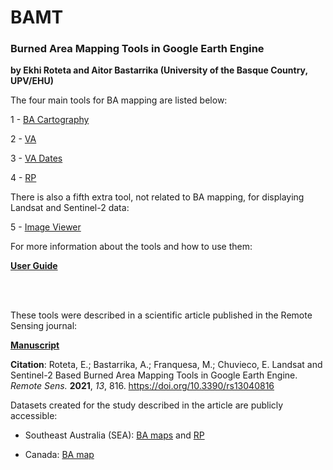 # BAMT
### Burned Area Mapping Tools in Google Earth Engine

**by Ekhi Roteta and Aitor Bastarrika (University of the Basque Country, UPV/EHU)**

The four main tools for BA mapping are listed below:

1 - [BA Cartography](https://code.earthengine.google.com/b9130b04958f81719e8f8c5376b206e5)

2 - [VA](https://code.earthengine.google.com/8762fd8d4090d53211784ccafc093c5c)

3 - [VA Dates](https://code.earthengine.google.com/ecb5a59f76b5b8939aeeccc2bc46afe0)

4 - [RP](https://code.earthengine.google.com/2c56791f8ae7c3cf8eeb5a1c4a51290e)

There is also a fifth extra tool, not related to BA mapping, for displaying Landsat and Sentinel-2 data:

5 - [Image Viewer](https://code.earthengine.google.com/c0c2a7fc5bdf57d09f4fa517ac4ed0a7)

For more information about the tools and how to use them:

[**User Guide**](https://github.com/ekhiroteta/BAMT/blob/master/docs/BAMT_GEE_UserGuide_v1.6.pdf)

<br><br>

These tools were described in a scientific article published in the Remote Sensing journal:

[**Manuscript**](https://www.mdpi.com/2072-4292/13/4/816)

**Citation**: Roteta, E.; Bastarrika, A.; Franquesa, M.; Chuvieco, E. Landsat and Sentinel-2 Based Burned Area Mapping Tools in Google Earth Engine. *Remote Sens.* **2021**, *13*, 816. https://doi.org/10.3390/rs13040816

Datasets created for the study described in the article are publicly accessible:

 - Southeast Australia (SEA): [BA maps](https://ehubox.ehu.eus/s/s7QrJ8aitixFTek) and [RP](https://ehubox.ehu.eus/s/2CA2zRojRRs3gHc)

 - Canada: [BA map](https://ehubox.ehu.eus/s/GMR3nS98Gwt2yLy)

>
